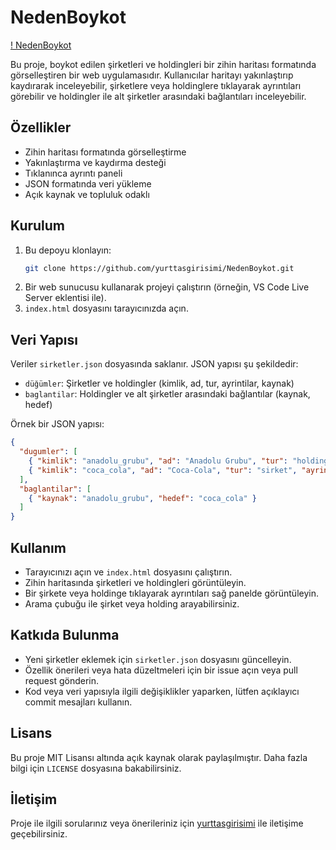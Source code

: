 # NedenBoykot

[! NedenBoykot](nedenboykot.png)

Bu proje, boykot edilen şirketleri ve holdingleri bir zihin haritası formatında görselleştiren bir web uygulamasıdır. Kullanıcılar haritayı yakınlaştırıp kaydırarak inceleyebilir, şirketlere veya holdinglere tıklayarak ayrıntıları görebilir ve holdingler ile alt şirketler arasındaki bağlantıları inceleyebilir.

## Özellikler
- Zihin haritası formatında görselleştirme
- Yakınlaştırma ve kaydırma desteği
- Tıklanınca ayrıntı paneli
- JSON formatında veri yükleme
- Açık kaynak ve topluluk odaklı

## Kurulum
1. Bu depoyu klonlayın:
   ```bash
   git clone https://github.com/yurttasgirisimi/NedenBoykot.git
   ```
2. Bir web sunucusu kullanarak projeyi çalıştırın (örneğin, VS Code Live Server eklentisi ile).
3. `index.html` dosyasını tarayıcınızda açın.

## Veri Yapısı
Veriler `sirketler.json` dosyasında saklanır. JSON yapısı şu şekildedir:
- `düğümler`: Şirketler ve holdingler (kimlik, ad, tur, ayrintilar, kaynak)
- `baglantilar`: Holdingler ve alt şirketler arasındaki bağlantılar (kaynak, hedef)

Örnek bir JSON yapısı:
```json
{
  "dugumler": [
    { "kimlik": "anadolu_grubu", "ad": "Anadolu Grubu", "tur": "holding", "ayrintilar": "Turk hukumetine yakinligi nedeniyle boykot ediliyor.", "kaynak": "Keghart.org (2020)" },
    { "kimlik": "coca_cola", "ad": "Coca-Cola", "tur": "sirket", "ayrintilar": "Anadolu Grubu’na bagli, isci haklari ve cevresel sorunlar nedeniyle elestiriliyor.", "kaynak": "Ethical Consumer" }
  ],
  "baglantilar": [
    { "kaynak": "anadolu_grubu", "hedef": "coca_cola" }
  ]
}
```

## Kullanım
- Tarayıcınızı açın ve `index.html` dosyasını çalıştırın.
- Zihin haritasında şirketleri ve holdingleri görüntüleyin.
- Bir şirkete veya holdinge tıklayarak ayrıntıları sağ panelde görüntüleyin.
- Arama çubuğu ile şirket veya holding arayabilirsiniz.

## Katkıda Bulunma
- Yeni şirketler eklemek için `sirketler.json` dosyasını güncelleyin.
- Özellik önerileri veya hata düzeltmeleri için bir issue açın veya pull request gönderin.
- Kod veya veri yapısıyla ilgili değişiklikler yaparken, lütfen açıklayıcı commit mesajları kullanın.

## Lisans
Bu proje MIT Lisansı altında açık kaynak olarak paylaşılmıştır. Daha fazla bilgi için `LICENSE` dosyasına bakabilirsiniz.

## İletişim
Proje ile ilgili sorularınız veya önerileriniz için [yurttasgirisimi](https://github.com/yurttasgirisimi) ile iletişime geçebilirsiniz.
